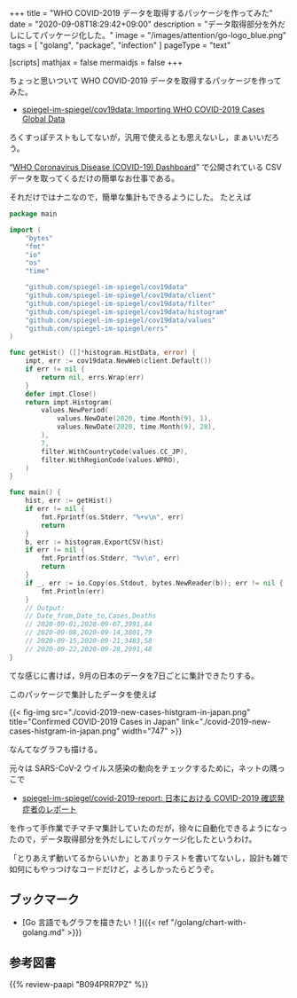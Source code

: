 +++
title = "WHO COVID-2019 データを取得するパッケージを作ってみた"
date =  "2020-09-08T18:29:42+09:00"
description = "データ取得部分を外だしにしてパッケージ化した。"
image = "/images/attention/go-logo_blue.png"
tags  = [ "golang", "package", "infection" ]
pageType = "text"

[scripts]
  mathjax = false
  mermaidjs = false
+++

ちょっと思いついて WHO COVID-2019 データを取得するパッケージを作ってみた。

- [spiegel-im-spiegel/cov19data: Importing WHO COVID-2019 Cases Global Data](https://github.com/spiegel-im-spiegel/cov19data)

ろくすっぽテストもしてないが，汎用で使えるとも思えないし，まぁいいだろう。

“[WHO Coronavirus Disease (COVID-19) Dashboard](https://covid19.who.int/)” で公開されている CSV データを取ってくるだけの簡単なお仕事である。

それだけではナニなので，簡単な集計もできるようにした。
たとえば

```go
package main

import (
    "bytes"
    "fmt"
    "io"
    "os"
    "time"

    "github.com/spiegel-im-spiegel/cov19data"
    "github.com/spiegel-im-spiegel/cov19data/client"
    "github.com/spiegel-im-spiegel/cov19data/filter"
    "github.com/spiegel-im-spiegel/cov19data/histogram"
    "github.com/spiegel-im-spiegel/cov19data/values"
    "github.com/spiegel-im-spiegel/errs"
)

func getHist() ([]*histogram.HistData, error) {
    impt, err := cov19data.NewWeb(client.Default())
    if err != nil {
        return nil, errs.Wrap(err)
    }
    defer impt.Close()
    return impt.Histogram(
        values.NewPeriod(
            values.NewDate(2020, time.Month(9), 1),
            values.NewDate(2020, time.Month(9), 28),
        ),
        7,
        filter.WithCountryCode(values.CC_JP),
        filter.WithRegionCode(values.WPRO),
    )
}

func main() {
    hist, err := getHist()
    if err != nil {
        fmt.Fprintf(os.Stderr, "%+v\n", err)
        return
    }
    b, err := histogram.ExportCSV(hist)
    if err != nil {
        fmt.Fprintf(os.Stderr, "%v\n", err)
        return
    }
    if _, err := io.Copy(os.Stdout, bytes.NewReader(b)); err != nil {
        fmt.Println(err)
    }
    // Output:
    // Date_from,Date_to,Cases,Deaths
    // 2020-09-01,2020-09-07,3991,84
    // 2020-09-08,2020-09-14,3801,79
    // 2020-09-15,2020-09-21,3483,58
    // 2020-09-22,2020-09-28,2991,48
}
```

てな感じに書けば，9月の日本のデータを7日ごとに集計できたりする。

このパッケージで集計したデータを使えば

{{< fig-img src="./covid-2019-new-cases-histgram-in-japan.png" title="Confirmed COVID-2019 Cases in Japan" link="./covid-2019-new-cases-histgram-in-japan.png" width="747" >}}

なんてなグラフも描ける。

元々は SARS-CoV-2 ウイルス感染の動向をチェックするために，ネットの隅っこで

- [spiegel-im-spiegel/covid-2019-report: 日本における COVID-2019 確認発症者のレポート](https://github.com/spiegel-im-spiegel/covid-2019-report)

を作って手作業でチマチマ集計していたのだが，徐々に自動化できるようになったので，データ取得部分を外だしにしてパッケージ化したというわけ。

「とりあえず動いてるからいいか」とあまりテストを書いてないし，設計も雑で如何にもやっつけなコードだけど，よろしかったらどうぞ。

## ブックマーク

- [Go 言語でもグラフを描きたい！]({{< ref "/golang/chart-with-golang.md" >}})

[Go]: https://golang.org/ "The Go Programming Language"

## 参考図書

{{% review-paapi "B094PRR7PZ" %}} <!-- プログラミング言語Go -->
